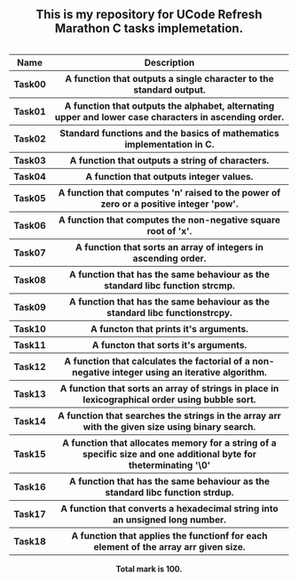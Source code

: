 <head>
    <p align="center">
        <h2 align="center">This is my repository for UCode Refresh Marathon C tasks implemetation.</h2>
    </p>
</head>

<body>
    <table width="100%" border="0" cellpadding="4" align="left">  
        <tr>
            <th>Name</th>
            <th>Description</th>
        </tr>
        <tr>
            <th>Task00</th>
            <th>A function that outputs a single character to the standard output.</th>
        </tr>
        <tr>
            <th>Task01</th>
            <th>A function that outputs the alphabet, alternating upper and lower case characters in ascending order.</th>
        </tr>
        <tr>
            <th>Task02</th>
            <th>Standard functions and the basics of mathematics implementation in C.</th>
        </tr>
        <tr>
            <th>Task03</th>
            <th>A function that outputs a string of characters.</th>
        </tr>
        <tr>
            <th>Task04</th>
            <th>A function that outputs integer values.</th>
        </tr>
        <tr>
            <th>Task05</th>
            <th>A function that computes 'n' raised to the power of zero or a positive integer 'pow'.</th>
        </tr>
        <tr>
            <th>Task06</th>
            <th>A function that computes the non-negative square root of 'x'.</th>
        </tr>
        <tr>
            <th>Task07</th>
            <th>A function that sorts an array of integers in ascending order.</th>
        </tr>
        <tr>
            <th>Task08</th>
            <th>A function that has the same behaviour as the standard libc function strcmp.</th>
        </tr>
        <tr>
            <th>Task09</th>
            <th>A function that has the same behaviour as the standard libc functionstrcpy.</th>
        </tr>
        <tr>
            <th>Task10</th>
            <th>A functon that prints it's arguments.</th>
        </tr>
        <tr>
            <th>Task11</th>
            <th>A functon that sorts it's arguments.</th>
        </tr>
        <tr>
            <th>Task12</th>
            <th>A function that calculates the factorial of a non-negative integer using an iterative algorithm.</th>
        </tr>
        <tr>
            <th>Task13</th>
            <th>A function that sorts an array of strings in place in lexicographical order using bubble sort.</th>
        </tr>
        <tr>
            <th>Task14</th>
            <th>A function that searches the strings in the array arr with the given size using binary search.</th>
        </tr>
        <tr>
            <th>Task15</th>
            <th>A function that allocates memory for a string of a specific size and one additional byte for theterminating '\0'</th>
        </tr>
        <tr>
            <th>Task16</th>
            <th>A function that has the same behaviour as the standard libc function strdup.</th>
        </tr>
        <tr>
            <th>Task17</th>
            <th>A function that converts a hexadecimal string into an unsigned long number.</th>
        </tr>
        <tr>
            <th>Task18</th>
            <th>A function that applies the functionf  for each element of the array arr given size.</th>
        </tr>
    </table>
</body>

<footer>
<h4 align="center">Total mark is 100.</h4>
</footer>
